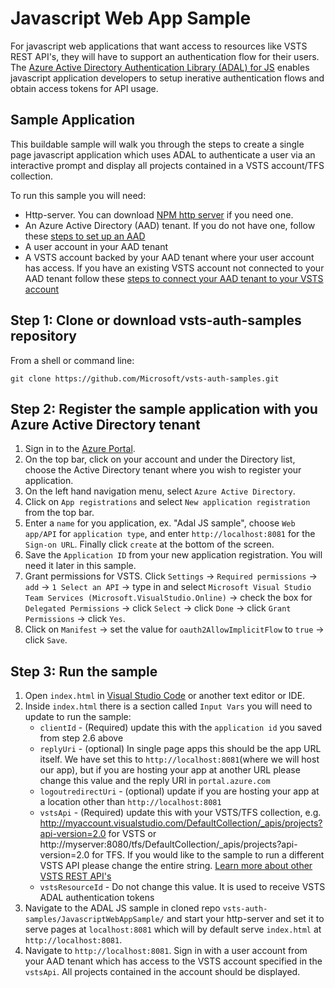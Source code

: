 # Javascript Web App Sample

For javascript web applications that want access to resources like VSTS REST API's, they will have to support an authentication flow for their users. The [Azure Active Directory Authentication Library (ADAL) for JS](https://github.com/AzureAD/azure-activedirectory-library-for-js) enables javascript application developers to setup inerative authentication flows and obtain access tokens for API usage.

## Sample Application

This buildable sample will walk you through the steps to create a single page javascript application which uses ADAL to authenticate a user via an interactive prompt and display all projects contained in a VSTS account/TFS collection.

To run this sample you will need:
* Http-server. You can download [NPM http server](https://www.npmjs.com/package/http-server) if you need one.
* An Azure Active Directory (AAD) tenant. If you do not have one, follow these [steps to set up an AAD](https://docs.microsoft.com/en-us/azure/active-directory/develop/active-directory-howto-tenant)
* A user account in your AAD tenant
* A VSTS account backed by your AAD tenant where your user account has access. If you have an existing VSTS account not connected to your AAD tenant follow these [steps to connect your AAD tenant to your VSTS account](https://www.visualstudio.com/en-us/docs/setup-admin/team-services/manage-organization-access-for-your-account-vs)

## Step 1: Clone or download vsts-auth-samples repository

From a shell or command line: 
```no-highlight
git clone https://github.com/Microsoft/vsts-auth-samples.git
```

## Step 2: Register the sample application with you Azure Active Directory tenant

1. Sign in to the [Azure Portal](https://portal.azure.com).
2. On the top bar, click on your account and under the Directory list, choose the Active Directory tenant where you wish to register your application.
3. On the left hand navigation menu, select `Azure Active Directory`.
4. Click on `App registrations` and select `New application registration` from the top bar.
5. Enter a `name` for you application, ex. "Adal JS sample", choose `Web app/API` for `application type`, and enter `http://localhost:8081` for the `Sign-on URL`. Finally click `create` at the bottom of the screen.
6. Save the `Application ID` from your new application registration. You will need it later in this sample.
7. Grant permissions for VSTS. Click `Settings` -> `Required permissions` -> `add` -> `1 Select an API` -> type in and select `Microsoft Visual Studio Team Services (Microsoft.VisualStudio.Online)` -> check the box for `Delegated Permissions` -> click `Select` -> click `Done` -> click `Grant Permissions` -> click `Yes`.
8. Click on `Manifest` -> set the value for `oauth2AllowImplicitFlow` to `true` -> click `Save`.

## Step 3: Run the sample

1. Open `index.html` in [Visual Studio Code](https://code.visualstudio.com/download) or another text editor or IDE.
2. Inside `index.html` there is a section called `Input Vars` you will need to update to run the sample:
    * `clientId` - (Required) update this with the `application id` you saved from step 2.6 above
    * `replyUri` - (optional)  In single page apps this should be the app URL itself. We have set this to `http://localhost:8081`(where we will host our app), but if you are hosting your app at another URL please change this value and the reply URI in `portal.azure.com`
    * `logoutredirectUri` - (optional) update if you are hosting your app at a location other than `http://localhost:8081`
    * `vstsApi` - (Required) update this with your VSTS/TFS collection, e.g. http://myaccount.visualstudio.com/DefaultCollection/_apis/projects?api-version=2.0 for VSTS or http://myserver:8080/tfs/DefaultCollection/_apis/projects?api-version=2.0 for TFS. If you would like to the sample to run a different VSTS API please change the entire string. [Learn more about other VSTS REST API's](https://www.visualstudio.com/en-us/docs/integrate/get-started/rest/basics)
    * `vstsResourceId` - Do not change this value. It is used to receive VSTS ADAL authentication tokens
3. Navigate to the ADAL JS sample in cloned repo `vsts-auth-samples/JavascriptWebAppSample/` and start your http-server and set it to serve pages at `localhost:8081` which will by default serve `index.html` at `http://localhost:8081`.
4. Navigate to `http://localhost:8081`. Sign in with a user account from your AAD tenant which has access to the VSTS account specified in the `vstsApi`. All projects contained in the account should be displayed.




